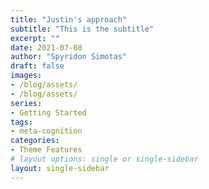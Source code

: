 ```yaml
---
title: "Justin's approach"
subtitle: "This is the subtitle"
excerpt: ""
date: 2021-07-08
author: "Spyridon Simotas"
draft: false
images:
- /blog/assets/
- /blog/assets/
series:
- Getting Started
tags:
- meta-cognition
categories:
- Theme Features
# layout options: single or single-sidebar
layout: single-sidebar
---
```


### 

